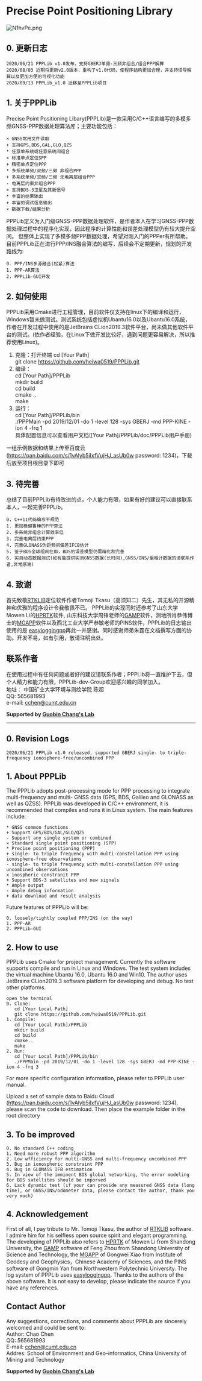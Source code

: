 # Precise Point Positioning Library
![N1hvPe.png](https://s1.ax1x.com/2020/06/21/N1hvPe.png)
## 0. 更新日志
    2020/06/21 PPPLib v1.0发布，支持GBERJ单频-三频非组合/组合PPP解算
    2020/08/03 近期将更新v2.0版本，重构了v1.0代码，使程序结构更加合理，并支持惯导解算以及更加方便的可视化功能
    2020/09/13 PPPLib_v1.0 迁移至PPPLib项目


## 1. 关于PPPLib
Precise Point Positioning Libary(PPPLib)是一款采用C/C++语言编写的多模多频GNSS-PPP数据处理算法库；主要功能包括：
	
	× GNSS常用文件读取
	+ 支持GPS,BDS,GAL,GLO,QZS
	* 任意单系统或任意系统间组合
	× 标准单点定位SPP
	+ 精密单点定位PPP
	* 多系统单频/双频/三频 非组合PPP
	+ 多系统单频/双频/三频 无电离层组合PPP
	- 电离层约束非组合PPP
	× 支持BDS-3卫星及其新信号
	* 丰富的结果输出
	+ 丰富的调试信息输出 
    × 数据下载/结果分析
PPPLib定义为入门级GNSS-PPP数据处理软件，是作者本人在学习GNSS-PPP数据处理过程中的程序化实现，因此程序的计算性能和误差处理模型仍有较大提升空间。
但整体上实现了多模多频PPP数据处理，希望对刚入门的PPPer有所帮助。目前PPPLib正在进行PPP/INS融合算法的编写，后续会不定期更新，规划的开发路线为:	
    
    0. PPP/INS多源融合(松紧)算法
    1. PPP-AR算法
    2. PPPLib-GUI开发
    
## 2. 如何使用
PPPLib采用Cmake进行工程管理，目前软件仅支持在linux下的编译和运行，Windows暂未做测试。测试系统包括虚拟机Ubantu16.0以及Ubantu16.0系统，
作者在开发过程中使用的是JetBrains CLion2019.3软件平台，尚未做其他软件平台的测试。(依作者经验，在Linux下做开发比较好，遇到问题更容易解决，所以推荐使用Linux)。
1. 克隆：打开终端 
    cd [Your Path] \
    git clone https://github.com/heiwa0519/PPPLib.git
2. 编译： \
    cd [Your Path]/PPPLib \
    mkdir build \
    cd build \
    cmake .. \
    make 
3. 运行： \
    cd [Your Path]/PPPLib/bin \
    ./PPPMain -pd 2019/12/01 -do 1 -level 128 -sys GBERJ -md PPP-KINE -ion 4 -frq 1   \
    具体配置信息可以查看用户文档([Your Path]/PPPLib/doc/PPPLib用户手册) 
    
一组示例数据和结果上传至百度云(https://pan.baidu.com/s/1vAlyb5iIxfVujHJ_asUb0w password: 1234)，下载后放至项目根目录下即可


## 3. 待完善
总结了目前PPPLib有待改进的点，个人能力有限，如果有好的建议可以直接联系本人，一起完善PPPLib。 
    
    0. C++11代码编写不规范
    1. 更加稳健鲁棒的PPP算法
    2. 多系统非组合计算效率低
    3. 完善电离层约束PPP
    4. 完善GLONASS伪距频间偏差IFCB估计
    5. 鉴于BDS全球组网在即，BDS的误差模型仍需精化和完善
    6. 实测动态数据测试(如有能提供实测GNSS数据(长时间),GNSS/INS/里程计数据的请联系作者,非常感谢)   
        
## 4. 致谢
首先致敬[RTKLIB](https://github.com/tomojitakasu/RTKLIB/tree/rtklib_2.4.3)定位软件作者Tomoji Tkasu（高须知二）先生，其无私的开源精神和优雅的程序设计令我敬佩不已。
PPPLib的实现同时还参考了山东大学Mowen Li的[HPRTK](https://github.com/Bemo12)软件,
山东科技大学周锋老师的[GAMP](https://link.springer.com/article/10.1007/s10291-018-0699-9)软件，测地所肖恭伟博士的[MGAPP](https://github.com/XiaoGongWei/MG_APP)软件以及西北工业大学严恭敏老师的PINS软件，PPPLib的日志输出使用的是
[easyloggingpp](https://github.com/amrayn/easyloggingpp)再此一并感谢。同时感谢师弟朱霆在文档撰写方面的协助。开发不易，如有引用，敬请注明出处。 

## 联系作者
在使用过程中有任何问题或者好的建议请联系作者；PPPLib将一直维护下去，但个人精力和能力有限，PPPLib-dev-Group欢迎感兴趣的同学加入。\
地址： 中国矿业大学环境与测绘学院 陈超 \
QQ: 565681993 \
e-mail: cchen@cumt.edu.cn

**Supported by [Guobin Chang's Lab](https://www.researchgate.net/lab/Guobin-Chang-Lab)**

****************************************************************
## 0. Revision Logs
    2020/06/21 PPPLib v1.0 released, supported GBERJ single- to triple- frequency ionosphere-free/uncombined PPP
    

## 1. About PPPLib
The PPPLib adopts post-processing mode for PPP processing to integrate multi-frequency and multi-
GNSS data (GPS, BDS, Galileo and GLONASS as well as QZSS). PPPLib was developed in C/C++
environment, it is recommended that compiles and runs it in Linux system. The main features include:
    
    * GNSS common functions
    + Support GPS/BDS/GAL/GLO/QZS
    - Support any single system or combined
    × Standard single point positioning (SPP)
    * Precise point positioning (PPP)
    + single- to triple frequency with multi-constellation PPP using ionosphere-free observations
    - single- to triple frequency with multi-constellation PPP using uncombined observations
    x inospheric constranit PPP
    + Support BDS-3 satellites and new signals
    * Ample output
    - Ample debug information
    + data download and result analysis

Future features of PPPLib will be:
    
    0. loosely/tightly coupled PPP/INS (on the way)
    1. PPP-AR
    2. PPPLib-GUI
 
## 2. How to use
PPPLib uses Cmake for project management. Currently the software supports compile and run in Linux and Windows. 
The test system includes the virtual machine Ubantu 16.0, Ubantu 16.0 and Win10. The author uses JetBrains CLion2019.3 software platform for developing and debug. No test other platforms.
    
    open the terminal 
    0. Clone: 
       cd [Your Local Path]
       git clone https://github.com/heiwa0519/PPPLib.git 
    1. Compile:
       cd [Your Local Path]/PPPLib
       mkdir build
       cd build
       cmake..
       make
    2. Run:
       cd [Your Local Path]/PPPLib/bin
       ./PPPMain -pd 2019/12/01 -do 1 -level 128 -sys GBERJ -md PPP-KINE -ion 4 -frq 3
For more specific configuration information, please refer to PPPLib user manual.     


Upload a set of sample data to Baidu Cloud (https://pan.baidu.com/s/1vAlyb5iIxfVujHJ_asUb0w password: 1234), please scan the code to download. Then place the example folder in the root directory



## 3. To be improved
    
    0. No standard C++ coding
    1. Need more robust PPP algorithm
    2. Low wfficiency for multi-GNSS and multi-frequency uncombined PPP
    3. Bug in ionospheric constraint PPP
    4. Bug in GLONASS IFB estimation
    5. In view of the imminent BDS global networking, the error modeling for BDS satellites should be imporved
    6. Lack dynamic test (if your can provide any measured GNSS data (long time), or GNSS/INS/odometer data, please contact the author, thank you very much)

## 4. Acknowledgement
First of all, I pay tribute to Mr. Tomoji Tkasu, the author of [RTKLIB](https://github.com/tomojitakasu/RTKLIB/tree/rtklib_2.4.3) software. I admire him for his selfless
open source spirit and elegant programming. The developing of PPPLib also refers to [HPRTK](https://github.com/Bemo12) of Mowen Li from Shandong University,
the [GAMP](https://link.springer.com/article/10.1007/s10291-018-0699-9) software of Feng Zhou from Shandong University of Science and Technology,
the [MGAPP](https://github.com/XiaoGongWei/MG_APP) of Gongwei Xiao from Institute of Geodesy and Geophysics，Chinese Academy of Sciences, and the
PINS software of Gongmin Yan from Northwestern Polytechnic University. The log system of PPPLib uses [easyloggingpp](https://github.com/amrayn/easyloggingpp).
Thanks to the authors of the above software. It is not easy to develop, please indicate the source if you have any references.

## Contact Author
Any suggestions, corrections, and comments about PPPLib are sincerely welcomed and could be sent to: \
Author: Chao Chen \
QQ: 565681993 \
E-mail: cchen@cumt.edu.cn \
Addres: School of Environment and Geo-informatics, China University of Mining and Technology

**Supported by [Guobin Chang's Lab](https://www.researchgate.net/lab/Guobin-Chang-Lab)**   
       
    


